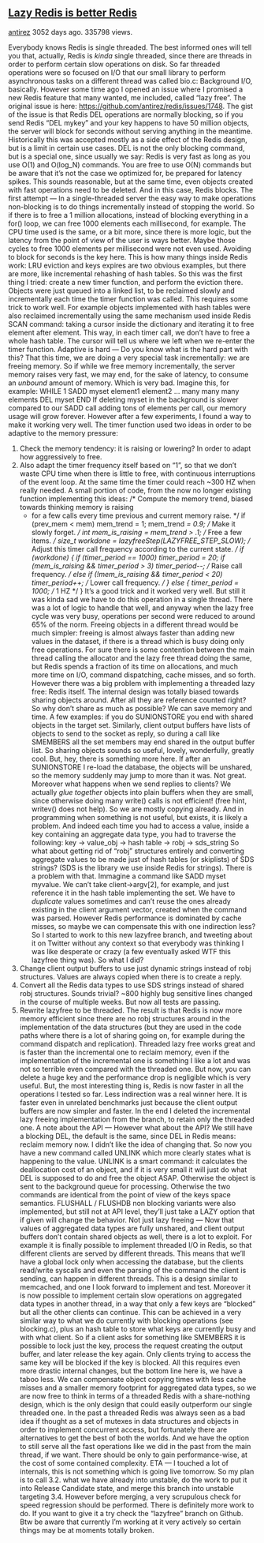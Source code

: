 ## [Lazy Redis is better Redis](http://antirez.com/news/93)

[antirez](http://antirez.com/user/antirez) 3052 days ago. 335798 views.

Everybody knows Redis is single threaded. The best informed ones will tell you that, actually, Redis is *kinda* single threaded, since there are threads in order to perform certain slow operations on disk. So far threaded operations were so focused on I/O that our small library to perform asynchronous tasks on a different thread was called bio.c: Background I/O, basically.
However some time ago I opened an issue where I promised a new Redis feature that many wanted, me included, called “lazy free”. The original issue is here: https://github.com/antirez/redis/issues/1748.
The gist of the issue is that Redis DEL operations are normally blocking, so if you send Redis “DEL mykey” and your key happens to have 50 million objects, the server will block for seconds without serving anything in the meantime. Historically this was accepted mostly as a side effect of the Redis design, but is a limit in certain use cases. DEL is not the only blocking command, but is a special one, since usually we say: Redis is very fast as long as you use O(1) and O(log_N) commands. You are free to use O(N) commands but be aware that it’s not the case we optimized for, be prepared for latency spikes.
This sounds reasonable, but at the same time, even objects created with fast operations need to be deleted. And in this case, Redis blocks.
The first attempt
—
In a single-threaded server the easy way to make operations non-blocking is to do things incrementally instead of stopping the world. So if there is to free a 1 million allocations, instead of blocking everything in a for() loop, we can free 1000 elements each millisecond, for example. The CPU time used is the same, or a bit more, since there is more logic, but the latency from the point of view of the user is ways better. Maybe those cycles to free 1000 elements per millisecond were not even used. Avoiding to block for seconds is the key here. This is how many things inside Redis work: LRU eviction and keys expires are two obvious examples, but there are more, like incremental rehashing of hash tables.
So this was the first thing I tried: create a new timer function, and perform the eviction there. Objects were just queued into a linked list, to be reclaimed slowly and incrementally each time the timer function was called. This requires some trick to work well. For example objects implemented with hash tables were also reclaimed incrementally using the same mechanism used inside Redis SCAN command: taking a cursor inside the dictionary and iterating it to free element after element. This way, in each timer call, we don’t have to free a whole hash table. The cursor will tell us where we left when we re-enter the timer function.
Adaptive is hard
—
Do you know what is the hard part with this? That this time, we are doing a very special task incrementally: we are freeing memory. So if while we free memory incrementally, the server memory raises very fast, we may end, for the sake of latency, to consume an *unbound* amount of memory. Which is very bad. Imagine this, for example:
    WHILE 1
        SADD myset element1 element2 … many many many elements
        DEL myset
    END
If deleting myset in the background is slower compared to our SADD call adding tons of elements per call, our memory usage will grow forever.
However after a few experiments, I found a way to make it working very well. The timer function used two ideas in order to be adaptive to the memory pressure:

1. Check the memory tendency: it is raising or lowering? In order to adapt how aggressively to free.
2. Also adapt the timer frequency itself based on “1”, so that we don’t waste CPU time when there is little to free, with continuous interruptions of the event loop. At the same time the timer could reach ~300 HZ when really needed.
A small portion of code, from the now no longer existing function implementing this ideas:
    /* Compute the memory trend, biased towards thinking memory is raising
     * for a few calls every time previous and current memory raise. */
    if (prev_mem < mem) mem_trend = 1;
     mem_trend *= 0.9; /* Make it slowly forget. */
     int mem_is_raising = mem_trend > .1;
     /* Free a few items. */
     size_t workdone = lazyfreeStep(LAZYFREE_STEP_SLOW);
     /* Adjust this timer call frequency according to the current state. */
     if (workdone) {
        if (timer_period == 1000) timer_period = 20;
        if (mem_is_raising && timer_period > 3)
            timer_period--; /* Raise call frequency. */
        else if (!mem_is_raising && timer_period < 20)
            timer_period++; /* Lower call frequency. */
     } else {
        timer_period = 1000;    /* 1 HZ */
     }
 It’s a good trick and it worked very well. But still it was kinda sad we have to do this operation in a single thread. There was a lot of logic to handle that well, and anyway when the lazy free cycle was very busy, operations per second were reduced to around 65% of the norm.
 Freeing objects in a different thread would be much simpler: freeing is almost always faster than adding new values in the dataset, if there is a thread which is busy doing only free operations.
 For sure there is some contention between the main thread calling the allocator and the lazy free thread doing the same, but Redis spends a fraction of its time on allocations, and much more time on I/O, command dispatching, cache misses, and so forth.
 However there was a big problem with implementing a threaded lazy free: Redis itself. The internal design was totally biased towards sharing objects around. After all they are reference counted right? So why don’t share as much as possible? We can save memory and time. A few examples: if you do SUNIONSTORE you end with shared objects in the target set. Similarly, client output buffers have lists of objects to send to the socket as reply, so during a call like SMEMBERS all the set members may end shared in the output buffer list. So sharing objects sounds so useful, lovely, wonderfully, greatly cool.
 But, hey, there is something more here. If after an SUNIONSTORE I re-load the database, the objects will be unshared, so the memory suddenly may jump to more than it was. Not great. Moreover what happens when we send replies to clients? We actually *glue together* objects into plain buffers when they are small, since otherwise doing many write() calls is not efficient! (free hint, writev() does not help). So we are mostly copying already. And in programming when something is not useful, but exists, it is likely a problem.
 And indeed each time you had to access a value, inside a key containing an aggregate data type, you had to traverse the following:
     key -> value_obj -> hash table -> robj -> sds_string
 So what about getting rid of “robj” structures entirely and converting aggregate values to be made just of hash tables (or skiplists) of SDS strings? (SDS is the library we use inside Redis for strings).
 There is a problem with that. Immagine a command like SADD myset myvalue. We can’t take client->argv[2], for example, and just reference it in the hash table implementing the set. We have to *duplicate* values sometimes and can’t reuse the ones already existing in the client argument vector, created when the command was parsed. However Redis performance is dominated by cache misses, so maybe we can compensate this with one indirection less?
 So I started to work to this new lazyfree branch, and tweeting about it on Twitter without any context so that everybody was thinking I was like desperate or crazy (a few eventually asked WTF this lazyfree thing was). So what I did?
1. Change client output buffers to use just dynamic strings instead of robj structures. Values are always copied when there is to create a reply.
2. Convert all the Redis data types to use SDS strings instead of shared robj structures. Sounds trivial? ~800 highly bug sensitive lines changed in the course of multiple weeks. But now all tests are passing.
3. Rewrite lazyfree to be threaded.
The result is that Redis is now more memory efficient since there are no robj structures around in the implementation of the data structures (but they are used in the code paths where there is a lot of sharing going on, for example during the command dispatch and replication). Threaded lazy free works great and is faster than the incremental one to reclaim memory, even if the implementation of the incremental one is something I like a lot and was not so terrible even compared with the threaded one. But now, you can delete a huge key and the performance drop is negligible which is very useful. But, the most interesting thing is, Redis is now faster in all the operations I tested so far. Less indirection was a real winner here. It is faster even in unrelated benchmarks just because the client output buffers are now simpler and faster.
In the end I deleted the incremental lazy freeing implementation from the branch, to retain only the threaded one.
A note about the API
—
However what about the API? We still have a blocking DEL, the default is the same, since DEL in Redis means: reclaim memory now. I didn’t like the idea of changing that. So now you have a new command called UNLINK which more clearly states what is happening to the value.
UNLINK is a smart command: it calculates the deallocation cost of an object, and if it is very small it will just do what DEL is supposed to do and free the object ASAP. Otherwise the object is sent to the background queue for processing. Otherwise the two commands are identical from the point of view of the keys space semantics.
FLUSHALL / FLUSHDB non blocking variants were also implemented, but still not at API level, they’ll just take a LAZY option that if given will change the behavior.
Not just lazy freeing
—
Now that values of aggregated data types are fully unshared, and client output buffers don’t contain shared objects as well, there is a lot to exploit. For example it is finally possible to implement threaded I/O in Redis, so that different clients are served by different threads. This means that we’ll have a global lock only when accessing the database, but the clients read/write syscalls and even the parsing of the command the client is sending, can happen in different threads. This is a design similar to memcached, and one I look forward to implement and test.
Moreover it is now possible to implement certain slow operations on aggregated data types in another thread, in a way that only a few keys are “blocked” but all the other clients can continue. This can be achieved in a very similar way to what we do currently with blocking operations (see blocking.c), plus an hash table to store what keys are currently busy and with what client. So if a client asks for something like SMEMBERS it is possible to lock just the key, process the request creating the output buffer, and later release the key again. Only clients trying to access the same key will be blocked if the key is blocked.
All this requires even more drastic internal changes, but the bottom line here is, we have a taboo less. We can compensate object copying times with less cache misses and a smaller memory footprint for aggregated data types, so we are now free to think in terms of a threaded Redis with a share-nothing design, which is the only design that could easily outperform our single threaded one. In the past a threaded Redis was always seen as a bad idea if thought as a set of mutexes in data structures and objects in order to implement concurrent access, but fortunately there are alternatives to get the best of both the worlds. And we have the option to still serve all the fast operations like we did in the past from the main thread, if we want. There should be only to gain performance-wise, at the cost of some contained complexity.
ETA
—
I touched a lot of internals, this is not something which is going live tomorrow. So my plan is to call 3.2. what we have already into unstable, do the work to put it into Release Candidate state, and merge this branch into unstable targeting 3.4.
However before merging, a very scrupulous check for speed regression should be performed. There is definitely more work to do.
If you want to give it a try check the “lazyfree” branch on Github. Btw be aware that currently I’m working at it very actively so certain things may be at moments totally broken.